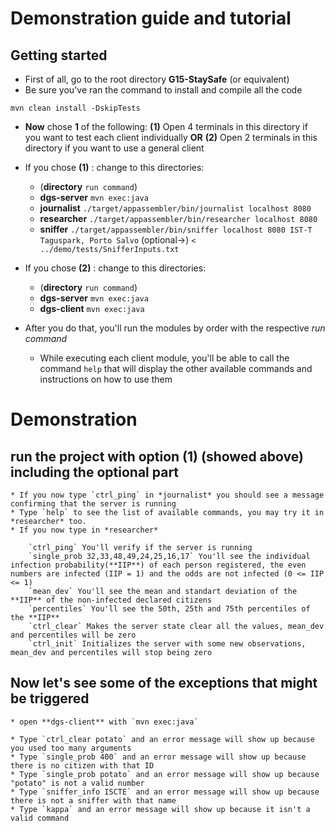 # Demonstration guide and tutorial

## Getting started

* First of all, go to the root directory **G15-StaySafe** (or equivalent)
* Be sure you've ran the command to install and compile all the code
```
mvn clean install -DskipTests
```
* **Now** chose **1** of the following:
	**(1)** Open 4 terminals in this directory if you want to test each client individually
			**OR**
	**(2)** Open 2 terminals in this directory if you want to use a general client

* If you chose **(1)** : change to this directories:
	* (**directory** `run command`)
	* **dgs-server**  `mvn exec:java`
	* **journalist**  `./target/appassembler/bin/journalist localhost 8080`
	* **researcher**  `./target/appassembler/bin/researcher localhost 8080`
	* **sniffer**	  `./target/appassembler/bin/sniffer localhost 8080 IST-T Taguspark, Porto Salvo` (optional->) `< ../demo/tests/SnifferInputs.txt`

* If you chose **(2)** : change to this directories:
	* (**directory** `run command`)
	* **dgs-server**  `mvn exec:java`
	* **dgs-client**  `mvn exec:java`

* After you do that, you'll run the modules by order with the respective *run command*
	* While executing each client module, you'll be able to call the command `help` that will display the other available commands and instructions on how to use them

# Demonstration

## **run** the project with option **(1)** (showed above) including the **optional** part
	* If you now type `ctrl_ping` in *journalist* you should see a message confirming that the server is running
	* Type `help` to see the list of available commands, you may try it in *researcher* too.
	* If you now type in *researcher*

		`ctrl_ping` You'll verify if the server is running
		`single_prob 32,33,48,49,24,25,16,17` You'll see the individual infection probability(**IIP**) of each person registered, the even numbers are infected (IIP = 1) and the odds are not infected (0 <= IIP <= 1)
		`mean_dev` You'll see the mean and standart deviation of the **IIP** of the non-infected declared citizens
		`percentiles` You'll see the 50th, 25th and 75th percentiles of the **IIP**
		`ctrl_clear` Makes the server state clear all the values, mean_dev and percentiles will be zero
		`ctrl_init` Initializes the server with some new observations, mean_dev and percentiles will stop being zero

## Now let's see some of the **exceptions** that might be triggered
	* open **dgs-client** with `mvn exec:java`
	
	* Type `ctrl_clear potato` and an error message will show up because you used too many arguments
	* Type `single_prob 400` and an error message will show up because there is no citizen with that ID
	* Type `single_prob potato` and an error message will show up because "potato" is not a valid number
	* Type `sniffer_info ISCTE` and an error message will show up because there is not a sniffer with that name
	* Type `kappa` and an error message will show up because it isn't a valid command
















	
